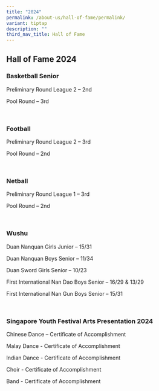```yaml
---
title: "2024"
permalink: /about-us/hall-of-fame/permalink/
variant: tiptap
description: ""
third_nav_title: Hall of Fame
---
```

<h2><strong>Hall of Fame 2024</strong></h2>
<h3>Basketball Senior</h3>
<p>Preliminary Round League 2 – 2nd</p>
<p>Pool Round – 3rd</p>
<p></p>
<p>&nbsp;</p>
<h3>Football</h3>
<p>Preliminary Round League 2 – 3rd</p>
<p>Pool Round – 2nd</p>
<p>&nbsp;</p>
<h3>Netball</h3>
<p>Preliminary Round League 1 – 3rd</p>
<p>Pool Round – 2nd</p>
<p>&nbsp;</p>
<h3>Wushu</h3>
<p>Duan Nanquan Girls Junior – 15/31</p>
<p>Duan Nanquan Boys Senior – 11/34</p>
<p>Duan Sword Girls Senior – 10/23</p>
<p>First International Nan Dao Boys Senior – 16/29 &amp; 13/29</p>
<p>First International Nan Gun Boys Senior – 15/31</p>
<p>&nbsp;</p>
<h3>Singapore Youth Festival Arts Presentation 2024</h3>
<p>Chinese Dance – Certificate of Accomplishment</p>
<p>Malay Dance - Certificate of Accomplishment</p>
<p>Indian Dance - Certificate of Accomplishment</p>
<p>Choir - Certificate of Accomplishment</p>
<p>Band - Certificate of Accomplishment</p>
<p></p>